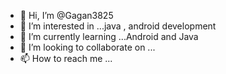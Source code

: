 - 👋 Hi, I’m @Gagan3825
- 👀 I’m interested in ...java , android development
- 🌱 I’m currently learning ...Android and Java
- 💞️ I’m looking to collaborate on ...
- 📫 How to reach me ...

<!---
Gagan3825/Gagan3825 is a ✨ special ✨ repository because its `README.md` (this file) appears on your GitHub profile.
You can click the Preview link to take a look at your changes.
--->
